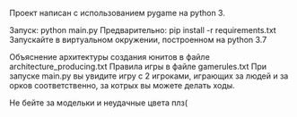 Проект написан с использованием pygame на python 3.

Запуск: python main.py
Предварительно: pip install -r requirements.txt
Запускайте в виртуальном окружении, построенном на python 3.7

Объяснение архитектуры создания юнитов в файле architecture_producing.txt
Правила игры в файле gamerules.txt
При запуске main.py вы увидите игру с 2 игроками, играющих за людей и за орков соответственно, за котрых вы можете
делать ходы.

Не бейте за модельки и неудачные цвета плз(
